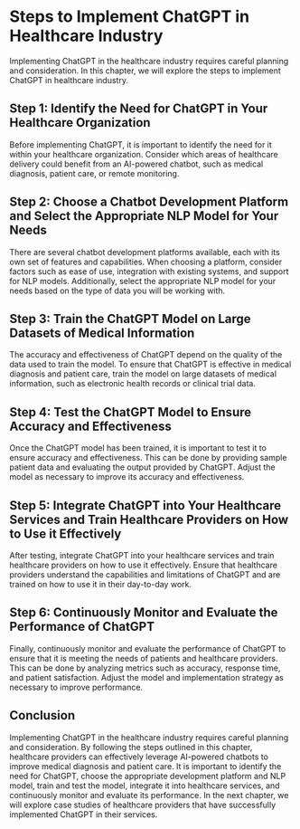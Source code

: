 Steps to Implement ChatGPT in Healthcare Industry
=========================================================================================================

Implementing ChatGPT in the healthcare industry requires careful planning and consideration. In this chapter, we will explore the steps to implement ChatGPT in healthcare industry.

Step 1: Identify the Need for ChatGPT in Your Healthcare Organization
---------------------------------------------------------------------

Before implementing ChatGPT, it is important to identify the need for it within your healthcare organization. Consider which areas of healthcare delivery could benefit from an AI-powered chatbot, such as medical diagnosis, patient care, or remote monitoring.

Step 2: Choose a Chatbot Development Platform and Select the Appropriate NLP Model for Your Needs
-------------------------------------------------------------------------------------------------

There are several chatbot development platforms available, each with its own set of features and capabilities. When choosing a platform, consider factors such as ease of use, integration with existing systems, and support for NLP models. Additionally, select the appropriate NLP model for your needs based on the type of data you will be working with.

Step 3: Train the ChatGPT Model on Large Datasets of Medical Information
------------------------------------------------------------------------

The accuracy and effectiveness of ChatGPT depend on the quality of the data used to train the model. To ensure that ChatGPT is effective in medical diagnosis and patient care, train the model on large datasets of medical information, such as electronic health records or clinical trial data.

Step 4: Test the ChatGPT Model to Ensure Accuracy and Effectiveness
-------------------------------------------------------------------

Once the ChatGPT model has been trained, it is important to test it to ensure accuracy and effectiveness. This can be done by providing sample patient data and evaluating the output provided by ChatGPT. Adjust the model as necessary to improve its accuracy and effectiveness.

Step 5: Integrate ChatGPT into Your Healthcare Services and Train Healthcare Providers on How to Use it Effectively
-------------------------------------------------------------------------------------------------------------------

After testing, integrate ChatGPT into your healthcare services and train healthcare providers on how to use it effectively. Ensure that healthcare providers understand the capabilities and limitations of ChatGPT and are trained on how to use it in their day-to-day work.

Step 6: Continuously Monitor and Evaluate the Performance of ChatGPT
--------------------------------------------------------------------

Finally, continuously monitor and evaluate the performance of ChatGPT to ensure that it is meeting the needs of patients and healthcare providers. This can be done by analyzing metrics such as accuracy, response time, and patient satisfaction. Adjust the model and implementation strategy as necessary to improve performance.

Conclusion
----------

Implementing ChatGPT in the healthcare industry requires careful planning and consideration. By following the steps outlined in this chapter, healthcare providers can effectively leverage AI-powered chatbots to improve medical diagnosis and patient care. It is important to identify the need for ChatGPT, choose the appropriate development platform and NLP model, train and test the model, integrate it into healthcare services, and continuously monitor and evaluate its performance. In the next chapter, we will explore case studies of healthcare providers that have successfully implemented ChatGPT in their services.
